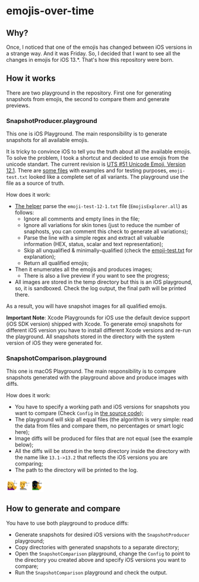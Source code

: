 # emojis-over-time

## Why?

Once, I noticed that one of the emojis has changed between iOS versions in a strange way. And it was Friday. So, I decided that I want to see all the changes in emojis for iOS 13.*. That's how this repository were born.

## How it works

There are two playground in the repository. First one for generating snapshots from emojis, the second to compare them and generate previews.

### SnapshotProducer.playground

This one is iOS Playground. The main responsibility is to generate snapshots for all available emojis. 

It is tricky to convince iOS to tell you the truth about all the available emojis. To solve the problem, I took a shortcut and decided to use emojis from the unicode standart. The current revision is [UTS #51 Unicode Emoji, Version 12.1](http://www.unicode.org/reports/tr51/tr51-16.html). There are [some files](https://unicode.org/Public/emoji/12.1/) with examples and for testing purposes, `emoji-test.txt` looked like a complete set of all variants. The playground use the file as a source of truth.

How does it work:

* [The helper](https://github.com/dive/emojis-over-time/blob/master/SnapshotProducer.playground/Contents.swift#L59) parse the `emoji-test-12-1.txt` file (`EmojisExplorer.all`) as follows:
  * Ignore all comments and empty lines in the file;
  * Ignore all variations for skin tones (just to reduce the number of snaphosts, you can comment this check to generate all variations);
  * Parse the line with a simple regex and extract all valuable information (HEX, status, scalar and text representation);
  * Skip all unqualified & minimally-qualified (check the [emoji-test.txt](https://unicode.org/Public/emoji/12.1/emoji-test.txt) for explanation);
  * Return all qualified emojis;
* Then it enumerates all the emojis and produces images;
  * There is also a live preview if you want to see the progress;
* All images are stored in the temp directory but this is an iOS playground, so, it is sandboxed. Check the log output, the final path will be printed there.

As a result, you will have snapshot images for all qualified emojis.

**Important Note**: Xcode Playgrounds for iOS use the default device support (iOS SDK version) shipped with Xcode. To generate emoji snapshots for different iOS version you have to install different Xcode versions and re-run the playground. All snapshots stored in the directory with the system version of iOS they were generated for.

### SnapshotComparison.playground

This one is macOS Playground. The main responsibility is to compare snapshots generated with the playground above and produce images with diffs.

How does it work:

* You have to specify a working path and iOS versions for snapshots you want to compare (Check `Config` in [the source code](https://github.com/dive/emojis-over-time/blob/master/SnapshotComparison.playground/Contents.swift));
* The playground will skip all equal files (the algorithm is very simple: read the data from files and compare them, no percentages or smart logic here);
* Image diffs will be produced for files that are not equal (see the example below);
* All the diffs will be stored in the temp directory inside the directory with the name like `13.1->13.2` that reflects the iOS versions you are comparing;
* The path to the directory will be printed to the log.

<img src="emojis_diff/13.1-%3E13.2/person_getting_haircut.png" width="100">

## How to generate and compare

You have to use both playground to produce diffs:

* Generate snapshots for desired iOS versions with the `SnapshotProducer` playground;
* Copy directories with generated snapshots to a separate directory;
* Open the `SnapshotComparison` playground, change the `Config` to point to the directory you created above and specify iOS versions you want to compare;
* Run the `SnapshotComparison` playground and check the output.

